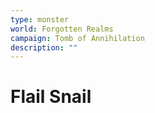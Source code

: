 ```yaml
---
type: monster
world: Forgotten Realms
campaign: Tomb of Annihilation
description: ""
---
```


# Flail Snail


